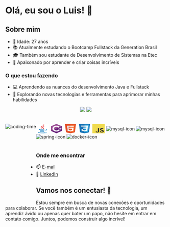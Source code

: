 # Olá, eu sou o Luis! 👋

## Sobre mim
- 🎂 Idade: 27 anos
- 📚 Atualmente estudando o Bootcamp Fullstack da Generation Brasil
- 🎓 Também sou estudante de Desenvolvimento de Sistemas na Etec
- 🌱 Apaixonado por aprender e criar coisas incríveis

### O que estou fazendo
- 💻 Aprendendo as nuances do desenvolvimento Java e Fullstack
- 🚀 Explorando novas tecnologias e ferramentas para aprimorar minhas habilidades

<div align="center">
<div style="display: inline_block">
  <img  height="170em" src="https://github-readme-stats-sigma-five.vercel.app/api?username=hexcharlie&show_icons=true&theme=dark&include_all_commits=true&count_private=true"/>
  <img  height="170em" src="https://github-readme-stats-sigma-five.vercel.app/api/top-langs/?username=hexcharlie&layout=compact&langs_count=16&theme=dark"/>
</div>
</div>
<br>
<div  align="left"> 
  <div style="display: inline_block"><br>
    <img align="left" height="250" alt="coding-time" src="code.gif">
    <img align="center" height="30" width="40" alt="java-icon" src="https://raw.githubusercontent.com/devicons/devicon/master/icons/java/java-original.svg">
    <img align="center" height="30" width="40" alt="csharp-icon" src="https://raw.githubusercontent.com/devicons/devicon/master/icons/csharp/csharp-original.svg">
    <img align="center" height="30" width="40" alt="html-icon" src="https://raw.githubusercontent.com/devicons/devicon/master/icons/html5/html5-original.svg">
    <img align="center" height="30" width="40" alt="css-icon" src="https://raw.githubusercontent.com/devicons/devicon/master/icons/css3/css3-original.svg">
    <img align="center" height="30" width="40" alt="javascript-icon" src="https://raw.githubusercontent.com/devicons/devicon/master/icons/javascript/javascript-original.svg">
    <img align="center" height="30" width="40" alt="mysql-icon" src="https://cdn.jsdelivr.net/gh/devicons/devicon/icons/react/react-original.svg">
    <img align="center" height="30" width="40" alt="mysql-icon" src="https://cdn.jsdelivr.net/gh/devicons/devicon/icons/mysql/mysql-original.svg">
    <img align="center" height="30" width="40" alt="spring-icon" src="https://cdn.jsdelivr.net/gh/devicons/devicon/icons/spring/spring-original.svg">
    <img align="center" height="60" width="40" alt="docker-icon" src="https://cdn.jsdelivr.net/gh/devicons/devicon/icons/docker/docker-original.svg">
  </div>
   </div>
<br>

### Onde me encontrar
- 📫 [E-mail](luishenriquemf23@hotmail.com)
- 💼 [LinkedIn](https://www.linkedin.com/in/luis-henrique-ferreira-649623128/)

## Vamos nos conectar! 🌟
Estou sempre em busca de novas conexões e oportunidades para colaborar. Se você também é um entusiasta da tecnologia, um aprendiz ávido ou apenas quer bater um papo, não hesite em entrar em contato comigo. Juntos, podemos construir algo incrível!



<!---
hexcharlie/hexcharlie is a ✨ special ✨ repository because its `README.md` (this file) appears on your GitHub profile.
You can click the Preview link to take a look at your changes.
--->
